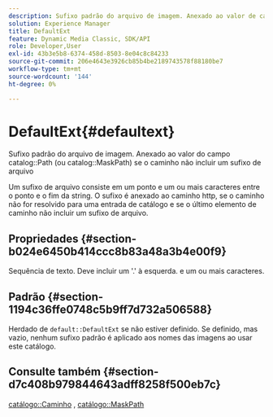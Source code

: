 ```yaml
---
description: Sufixo padrão do arquivo de imagem. Anexado ao valor de campo Caminho do catálogo (ou Caminho da máscara do catálogo) se o caminho não incluir um sufixo de arquivo
solution: Experience Manager
title: DefaultExt
feature: Dynamic Media Classic, SDK/API
role: Developer,User
exl-id: 43b3e5b8-6374-458d-8503-8e04c8c84233
source-git-commit: 206e4643e3926cb85b4be2189743578f88180be7
workflow-type: tm+mt
source-wordcount: '144'
ht-degree: 0%

---
```


# DefaultExt{#defaultext}

Sufixo padrão do arquivo de imagem. Anexado ao valor do campo catalog::Path (ou catalog::MaskPath) se o caminho não incluir um sufixo de arquivo

Um sufixo de arquivo consiste em um ponto e um ou mais caracteres entre o ponto e o fim da string. O sufixo é anexado ao caminho http, se o caminho não for resolvido para uma entrada de catálogo e se o último elemento de caminho não incluir um sufixo de arquivo.

## Propriedades {#section-b024e6450b414ccc8b83a48a3b4e00f9}

Sequência de texto. Deve incluir um &#39;.&#39; à esquerda. e um ou mais caracteres.

## Padrão {#section-1194c36ffe0748c5b9ff7d732a506588}

Herdado de `default::DefaultExt` se não estiver definido. Se definido, mas vazio, nenhum sufixo padrão é aplicado aos nomes das imagens ao usar este catálogo.

## Consulte também {#section-d7c408b979844643adff8258f500eb7c}

[catálogo::Caminho](/help/aem-is-ir-api/is-api/image-catalog/image-serving-api-ref/c-image-catalog-reference/c-image-svg-data-reference/c-image-data-reference/r-path-cat.md) ,  [catálogo::MaskPath](/help/aem-is-ir-api/is-api/image-catalog/image-serving-api-ref/c-image-catalog-reference/c-image-svg-data-reference/c-image-data-reference/r-maskpath-cat.md)
